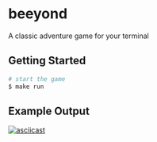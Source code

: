 # beeyond

A classic adventure game for your terminal

## Getting Started

```sh
# start the game
$ make run
```

## Example Output

[![asciicast](https://asciinema.org/a/512782.svg)](https://asciinema.org/a/512782)
